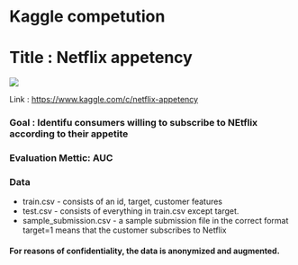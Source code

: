 # Kaggle competution

# Title : Netflix appetency

<img src='https://play-lh.googleusercontent.com/0rgPYj0GwZ6txpYZrzoMdhwzqg7vY6C9B-Ol7jlaz-Ox2rgpD4Tr82ZgDqkirrEohbGm'>

Link : https://www.kaggle.com/c/netflix-appetency


### Goal : Identifu consumers willing to subscribe to NEtflix according to their appetite
    
### Evaluation Mettic: AUC

### Data

* train.csv - consists of an id, target, customer features
* test.csv - consists of everything in train.csv except target.
* sample_submission.csv - a sample submission file in the correct format target=1 means that the customer subscribes to Netflix

#### For reasons of confidentiality, the data is anonymized and augmented.
